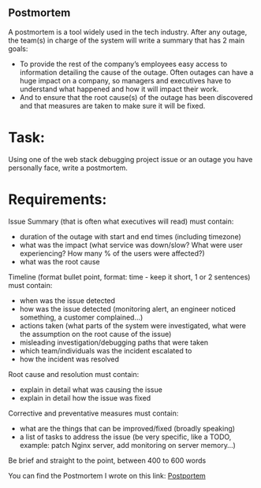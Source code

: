 ## Postmortem

A postmortem is a tool widely used in the tech industry. After any outage, the team(s) in charge of the system will write a summary that has 2 main goals:

* To provide the rest of the company’s employees easy access to information detailing the cause of the outage. Often outages can have a huge impact on a company, so managers and executives have to understand what happened and how it will impact their work.
* And to ensure that the root cause(s) of the outage has been discovered and that measures are taken to make sure it will be fixed.

# Task:

Using one of the web stack debugging project issue or an outage you have personally face, write a postmortem. 

# Requirements:

Issue Summary (that is often what executives will read) must contain:
* duration of the outage with start and end times (including timezone)
* what was the impact (what service was down/slow? What were user experiencing? How many % of the users were affected?)
* what was the root cause

Timeline (format bullet point, format: time - keep it short, 1 or 2 sentences) must contain:
* when was the issue detected
* how was the issue detected (monitoring alert, an engineer noticed something, a customer complained…)
* actions taken (what parts of the system were investigated, what were the assumption on the root cause of the issue)
* misleading investigation/debugging paths that were taken
* which team/individuals was the incident escalated to
* how the incident was resolved

Root cause and resolution must contain:
* explain in detail what was causing the issue
* explain in detail how the issue was fixed

Corrective and preventative measures must contain:
* what are the things that can be improved/fixed (broadly speaking)
* a list of tasks to address the issue (be very specific, like a TODO, example: patch Nginx server, add monitoring on server memory…)

Be brief and straight to the point, between 400 to 600 words


You can find the Postmortem I wrote on this link: [Postportem](https://docs.google.com/document/d/1TV1ADUZrWKgS6346mIvJVOTyx1hSW39AB-5i48Eyaj0/edit?usp=sharing)
